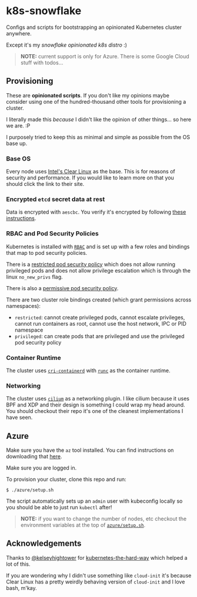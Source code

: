 # k8s-snowflake

Configs and scripts for bootstrapping an opinionated Kubernetes cluster anywhere.

Except it's my _snowflake opinionated k8s distro_ :)

> **NOTE:** current support is only for Azure. There is some Google Cloud stuff
> with todos...

## Provisioning

These are **opinionated scripts**. If you don't like my opinions maybe consider
using one of the hundred-thousand other tools for provisioning a cluster.

I literally made this _because_ I didn't like the opinion of other things... so
here we are. :P

I purposely tried to keep this as minimal and simple as possible from the OS
base up.

### Base OS

Every node uses [Intel's Clear Linux](https://clearlinux.org/) as the base.
This is for reasons of security and performance. If you would like to learn
more on that you should click the link to their site.

### Encrypted `etcd` secret data at rest

Data is encrypted with `aescbc`. You verify it's encrypted by following [these
instructions](https://kubernetes.io/docs/tasks/administer-cluster/encrypt-data/#verifying-that-data-is-encrypted).

### RBAC and Pod Security Policies

Kubernetes is installed with [`RBAC`](https://kubernetes.io/docs/admin/authorization/rbac/)
and is set up with a few roles and bindings that map to pod security policies.

There is a [restricted pod security policy](etc/pod-security-policy-restricted.yaml)
which does not allow running
privileged pods and does not allow privilege escalation which is through the linux
`no_new_privs` flag.

There is also a [permissive pod security
policy](etc/pod-security-policy-permissive.yaml).

There are two cluster role bindings created (which grant permissions across
namespaces):

- `restricted`: cannot create privileged pods, cannot escalate privileges,
  cannot run containers as root, cannot use the host network, IPC or PID
  namespace
- `privileged`: can create pods that are privileged and use the privileged pod
  security policy

### Container Runtime

The cluster uses [`cri-containerd`](https://github.com/kubernetes-incubator/cri-containerd)
with [`runc`](https://github.com/opencontainers/runc) as the container
runtime.

### Networking

The cluster uses [`cilium`](https://github.com/cilium/cilium)
as a networking plugin. I like cilium because it uses BPF and XDP and their
design is something I could wrap my head around. You should checkout their repo
it's one of the cleanest implementations I have seen.

## Azure

Make sure you have the `az` tool installed. You can find instructions on
downloading that
[here](https://docs.microsoft.com/en-us/cli/azure/install-azure-cli?view=azure-cli-latest).

Make sure you are logged in.

To provision your cluster, clone this repo and run:

```console
$ ./azure/setup.sh
```

The script automatically sets up an `admin` user with kubeconfig locally so you
should be able to just run `kubectl` after!

> **NOTE:** if you want to change the number of nodes, etc checkout the
> environment variables at the top of [`azure/setup.sh`](azure/setup.sh).

## Acknowledgements

Thanks to [@kelseyhightower](https://github.com/kelseyhightower) for
[kubernetes-the-hard-way](https://github.com/kelseyhightower/kubernetes-the-hard-way)
which helped a lot of this.

If you are wondering why I didn't use something like `cloud-init` it's because
Clear Linux has a pretty weirdly behaving version of `cloud-init` and I love
bash, m'kay.
